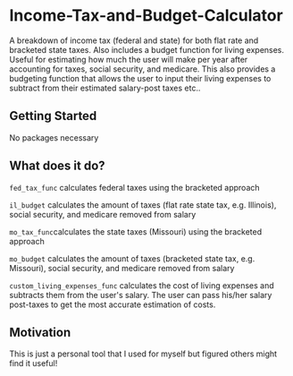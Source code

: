 # Income-Tax-and-Budget-Calculator
A breakdown of income tax (federal and state) for both flat rate and bracketed state taxes. Also includes a budget function for living expenses. Useful for estimating how much the user will make per year after accounting for taxes, social security, and medicare. This also provides a budgeting function that allows the user to input their living expenses to subtract from their estimated salary-post taxes etc..

## Getting Started
No packages necessary

## What does it do?
`fed_tax_func` calculates federal taxes using the bracketed approach

`il_budget` calculates the amount of taxes (flat rate state tax, e.g. Illinois), social security, and medicare removed from salary

`mo_tax_func`calculates the state taxes (Missouri) using the bracketed approach

`mo_budget` calculates the amount of taxes (bracketed state tax, e.g. Missouri), social security, and medicare removed from salary

`custom_living_expenses_func` calculates the cost of living expenses and subtracts them from the user's salary. The user can pass his/her salary post-taxes to get the most accurate estimation of costs. 

## Motivation
This is just a personal tool that I used for myself but figured others might find it useful!
